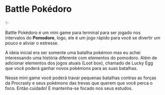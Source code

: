# Battle Pokédoro
✨

Battle Pokédoro é um mini game para terminal para ser jogado nos intervalos do **Pomodoro**, logo, ele é um jogo rápido para você se divertir um pouco e aliviar o estresse.

A ideia inicial era ser somente uma batalha pokémon mas eu achei interessando uma história diferente com elementos do pomodoro. Além de adicionar elementos dos jogos atuais (Loot box), chamado de Lucky Egg que você poderá ganhar novos pokémons para as suas batalhas.

Nesse mini game você poderá travar pequenas batalhas contras as forças da Procrasty e seus pokémons das trevas que querem que você perca o foco. Então cuidado! E mantenha-se focado nos seus estudos.
